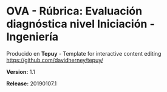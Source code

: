# OVA - Rúbrica: Evaluación diagnóstica nivel Iniciación - Ingeniería

Producido en **Tepuy** - Template for interactive content editing
https://github.com/davidherney/tepuy/

**Version:** 1.1

**Release:** 20190107.1
